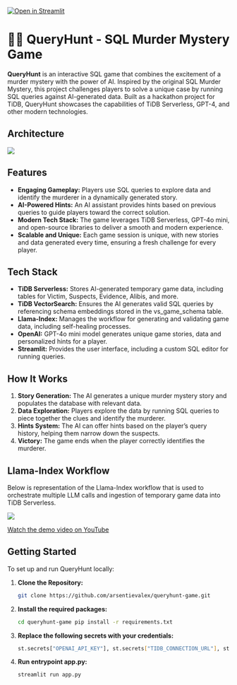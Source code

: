 [![Open in Streamlit](https://static.streamlit.io/badges/streamlit_badge_black_white.svg)](https://queryhunt-game.streamlit.app/)

# 🕵️‍♂️ QueryHunt - SQL Murder Mystery Game

**QueryHunt** is an interactive SQL game that combines the excitement of a murder mystery with the power of AI. Inspired by the original SQL Murder Mystery, this project challenges players to solve a unique case by running SQL queries against AI-generated data. Built as a hackathon project for TiDB, QueryHunt showcases the capabilities of TiDB Serverless, GPT-4, and other modern technologies.

## Architecture

<img src="https://i.postimg.cc/G34Zdz22/Architecture.png"/>

## Features

- **Engaging Gameplay:** Players use SQL queries to explore data and identify the murderer in a dynamically generated story.
- **AI-Powered Hints:** An AI assistant provides hints based on previous queries to guide players toward the correct solution.
- **Modern Tech Stack:** The game leverages TiDB Serverless, GPT-4o mini, and open-source libraries to deliver a smooth and modern experience.
- **Scalable and Unique:** Each game session is unique, with new stories and data generated every time, ensuring a fresh challenge for every player.

## Tech Stack

- **TiDB Serverless:** Stores AI-generated temporary game data, including tables for Victim, Suspects, Evidence, Alibis, and more.
- **TiDB VectorSearch:** Ensures the AI generates valid SQL queries by referencing schema embeddings stored in the vs_game_schema table.
- **Llama-Index:** Manages the workflow for generating and validating game data, including self-healing processes.
- **OpenAI:** GPT-4o mini model generates unique game stories, data and personalized hints for a player.
- **Streamlit:** Provides the user interface, including a custom SQL editor for running queries.

## How It Works

1. **Story Generation:** The AI generates a unique murder mystery story and populates the database with relevant data.
2. **Data Exploration:** Players explore the data by running SQL queries to piece together the clues and identify the murderer.
3. **Hints System:** The AI can offer hints based on the player’s query history, helping them narrow down the suspects.
4. **Victory:** The game ends when the player correctly identifies the murderer.

## Llama-Index Workflow

Below is representation of the Llama-Index workflow that is used to orchestrate multiple LLM calls and ingestion of temporary game data into TiDB Serverless.

<img src="https://i.postimg.cc/7LpS7xgj/Llama-Index-Workflow.png"/>


[Watch the demo video on YouTube](https://youtu.be/IEwo6FUG1PY)


## Getting Started

To set up and run QueryHunt locally:

1. **Clone the Repository:**
   ```bash
   git clone https://github.com/arsentievalex/queryhunt-game.git

2. **Install the required packages:**
   ```bash
   cd queryhunt-game pip install -r requirements.txt

3. **Replace the following secrets with your credentials:**
   ```bash
   st.secrets["OPENAI_API_KEY"], st.secrets["TIDB_CONNECTION_URL"], st.secrets["TIDB_USER"], st.secrets["TIDB_PASSWORD"]

4. **Run entrypoint app.py:**
   ```bash
   streamlit run app.py
